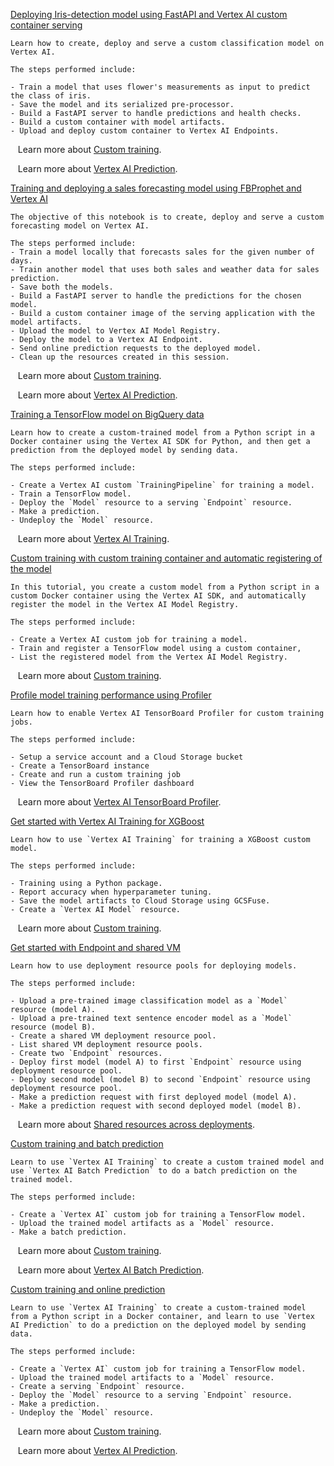 
[Deploying Iris-detection model using FastAPI and Vertex AI custom container serving](https://github.com/GoogleCloudPlatform/vertex-ai-samples/blob/main/notebooks/official/custom/SDK_Custom_Container_Prediction.ipynb)

```
Learn how to create, deploy and serve a custom classification model on Vertex AI.

The steps performed include:

- Train a model that uses flower's measurements as input to predict the class of iris.
- Save the model and its serialized pre-processor.
- Build a FastAPI server to handle predictions and health checks.
- Build a custom container with model artifacts.
- Upload and deploy custom container to Vertex AI Endpoints.

```

&nbsp;&nbsp;&nbsp;Learn more about [Custom training](https://cloud.google.com/vertex-ai/docs/training/custom-training).

&nbsp;&nbsp;&nbsp;Learn more about [Vertex AI Prediction](https://cloud.google.com/vertex-ai/docs/predictions/get-predictions).


[Training and deploying a sales forecasting model using FBProphet and Vertex AI](https://github.com/GoogleCloudPlatform/vertex-ai-samples/blob/main/notebooks/official/custom/SDK_FBProphet_Forecasting_Online.ipynb)

```
The objective of this notebook is to create, deploy and serve a custom forecasting model on Vertex AI.

The steps performed include:
- Train a model locally that forecasts sales for the given number of days.
- Train another model that uses both sales and weather data for sales prediction.
- Save both the models.
- Build a FastAPI server to handle the predictions for the chosen model.
- Build a custom container image of the serving application with the model artifacts.
- Upload the model to Vertex AI Model Registry.
- Deploy the model to a Vertex AI Endpoint.
- Send online prediction requests to the deployed model.
- Clean up the resources created in this session.

```

&nbsp;&nbsp;&nbsp;Learn more about [Custom training](https://cloud.google.com/vertex-ai/docs/training/custom-training).

&nbsp;&nbsp;&nbsp;Learn more about [Vertex AI Prediction](https://cloud.google.com/vertex-ai/docs/predictions/get-predictions).


[Training a TensorFlow model on BigQuery data](https://github.com/GoogleCloudPlatform/vertex-ai-samples/blob/main/notebooks/official/custom/custom-tabular-bq-managed-dataset.ipynb)

```
Learn how to create a custom-trained model from a Python script in a Docker container using the Vertex AI SDK for Python, and then get a prediction from the deployed model by sending data.

The steps performed include:

- Create a Vertex AI custom `TrainingPipeline` for training a model.
- Train a TensorFlow model.
- Deploy the `Model` resource to a serving `Endpoint` resource.
- Make a prediction.
- Undeploy the `Model` resource.

```

&nbsp;&nbsp;&nbsp;Learn more about [Vertex AI Training](https://cloud.google.com/vertex-ai/docs/training/custom-training).


[Custom training with custom training container and automatic registering of the model](https://github.com/GoogleCloudPlatform/vertex-ai-samples/blob/main/notebooks/official/custom/custom_training_container_and_model_registry.ipynb)

```
In this tutorial, you create a custom model from a Python script in a custom Docker container using the Vertex AI SDK, and automatically register the model in the Vertex AI Model Registry.

The steps performed include:

- Create a Vertex AI custom job for training a model.
- Train and register a TensorFlow model using a custom container,
- List the registered model from the Vertex AI Model Registry.

```

&nbsp;&nbsp;&nbsp;Learn more about [Custom training](https://cloud.google.com/vertex-ai/docs/training/custom-training).


[Profile model training performance using Profiler](https://github.com/GoogleCloudPlatform/vertex-ai-samples/blob/main/notebooks/official/custom/custom_training_tensorboard_profiler.ipynb)

```
Learn how to enable Vertex AI TensorBoard Profiler for custom training jobs.

The steps performed include:

- Setup a service account and a Cloud Storage bucket
- Create a TensorBoard instance
- Create and run a custom training job
- View the TensorBoard Profiler dashboard

```

&nbsp;&nbsp;&nbsp;Learn more about [Vertex AI TensorBoard Profiler](https://cloud.google.com/vertex-ai/docs/experiments/tensorboard-profiler).


[Get started with Vertex AI Training for XGBoost](https://github.com/GoogleCloudPlatform/vertex-ai-samples/blob/main/notebooks/official/custom/get_started_vertex_training_xgboost.ipynb)

```
Learn how to use `Vertex AI Training` for training a XGBoost custom model.

The steps performed include:

- Training using a Python package.
- Report accuracy when hyperparameter tuning.
- Save the model artifacts to Cloud Storage using GCSFuse.
- Create a `Vertex AI Model` resource.

```

&nbsp;&nbsp;&nbsp;Learn more about [Custom training](https://cloud.google.com/vertex-ai/docs/training/custom-training).


[Get started with Endpoint and shared VM](https://github.com/GoogleCloudPlatform/vertex-ai-samples/blob/main/notebooks/official/custom/get_started_with_vertex_endpoint_and_shared_vm.ipynb)

```
Learn how to use deployment resource pools for deploying models.

The steps performed include:

- Upload a pre-trained image classification model as a `Model` resource (model A).
- Upload a pre-trained text sentence encoder model as a `Model` resource (model B).
- Create a shared VM deployment resource pool.
- List shared VM deployment resource pools.
- Create two `Endpoint` resources.
- Deploy first model (model A) to first `Endpoint` resource using deployment resource pool.
- Deploy second model (model B) to second `Endpoint` resource using deployment resource pool.
- Make a prediction request with first deployed model (model A).
- Make a prediction request with second deployed model (model B).

```

&nbsp;&nbsp;&nbsp;Learn more about [Shared resources across deployments](https://cloud.google.com/vertex-ai/docs/predictions/model-co-hosting).


[Custom training and batch prediction](https://github.com/GoogleCloudPlatform/vertex-ai-samples/blob/main/notebooks/official/custom/sdk-custom-image-classification-batch.ipynb)

```
Learn to use `Vertex AI Training` to create a custom trained model and use `Vertex AI Batch Prediction` to do a batch prediction on the trained model.

The steps performed include:

- Create a `Vertex AI` custom job for training a TensorFlow model.
- Upload the trained model artifacts as a `Model` resource.
- Make a batch prediction.

```

&nbsp;&nbsp;&nbsp;Learn more about [Custom training](https://cloud.google.com/vertex-ai/docs/training/custom-training).

&nbsp;&nbsp;&nbsp;Learn more about [Vertex AI Batch Prediction](https://cloud.google.com/vertex-ai/docs/tabular-data/classification-regression/get-batch-predictions).


[Custom training and online prediction](https://github.com/GoogleCloudPlatform/vertex-ai-samples/blob/main/notebooks/official/custom/sdk-custom-image-classification-online.ipynb)

```
Learn to use `Vertex AI Training` to create a custom-trained model from a Python script in a Docker container, and learn to use `Vertex AI Prediction` to do a prediction on the deployed model by sending data.

The steps performed include:

- Create a `Vertex AI` custom job for training a TensorFlow model.
- Upload the trained model artifacts to a `Model` resource.
- Create a serving `Endpoint` resource.
- Deploy the `Model` resource to a serving `Endpoint` resource.
- Make a prediction.
- Undeploy the `Model` resource.

```

&nbsp;&nbsp;&nbsp;Learn more about [Custom training](https://cloud.google.com/vertex-ai/docs/training/custom-training).

&nbsp;&nbsp;&nbsp;Learn more about [Vertex AI Prediction](https://cloud.google.com/vertex-ai/docs/predictions/get-predictions).

